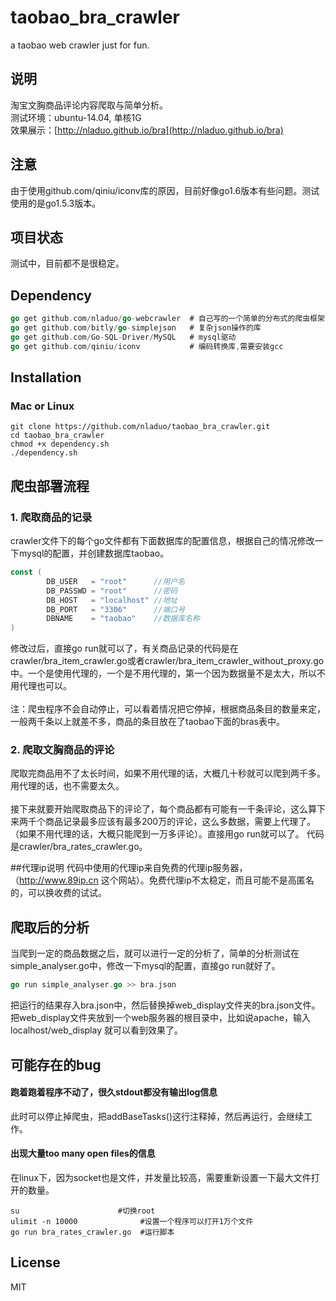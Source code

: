 # taobao_bra_crawler
a taobao web crawler just for fun.

## 说明
淘宝文胸商品评论内容爬取与简单分析。<br>
测试环境：ubuntu-14.04, 单核1G<br>
效果展示：[http://nladuo.github.io/bra](http://nladuo.github.io/bra)

## 注意
由于使用github.com/qiniu/iconv库的原因，目前好像go1.6版本有些问题。测试使用的是go1.5.3版本。

## 项目状态
测试中，目前都不是很稳定。

## Dependency
``` go
go get github.com/nladuo/go-webcrawler  # 自己写的一个简单的分布式的爬虫框架，正在慢慢完善
go get github.com/bitly/go-simplejson   # 复杂json操作的库
go get github.com/Go-SQL-Driver/MySQL   # mysql驱动
go get github.com/qiniu/iconv           # 编码转换库,需要安装gcc
```
## Installation
### Mac or Linux
``` shell
git clone https://github.com/nladuo/taobao_bra_crawler.git
cd taobao_bra_crawler
chmod +x dependency.sh
./dependency.sh
```
## 爬虫部署流程
### 1. 爬取商品的记录
crawler文件下的每个go文件都有下面数据库的配置信息，根据自己的情况修改一下mysql的配置，并创建数据库taobao。
``` go
const (
        DB_USER   = "root"      //用户名
        DB_PASSWD = "root"      //密码
        DB_HOST   = "localhost" //地址
        DB_PORT   = "3306"      //端口号
        DBNAME    = "taobao"    //数据库名称
)
```
修改过后，直接go run就可以了，有关商品记录的代码是在crawler/bra_item_crawler.go或者crawler/bra_item_crawler_without_proxy.go中。一个是使用代理的，一个是不用代理的，第一个因为数据量不是太大，所以不用代理也可以。<br><br>
注：爬虫程序不会自动停止，可以看着情况把它停掉，根据商品条目的数量来定，一般两千条以上就差不多，商品的条目放在了taobao下面的bras表中。

### 2. 爬取文胸商品的评论
爬取完商品用不了太长时间，如果不用代理的话，大概几十秒就可以爬到两千多。用代理的话，也不需要太久。<br><br>
接下来就要开始爬取商品下的评论了，每个商品都有可能有一千条评论，这么算下来两千个商品记录最多应该有最多200万的评论，这么多数据，需要上代理了。（如果不用代理的话，大概只能爬到一万多评论）。直接用go run就可以了。
代码是crawler/bra_rates_crawler.go。

##代理ip说明
代码中使用的代理ip来自免费的代理ip服务器，（http://www.89ip.cn 这个网站）。免费代理ip不太稳定，而且可能不是高匿名的，可以换收费的试试。<br>
## 爬取后的分析
当爬到一定的商品数据之后，就可以进行一定的分析了，简单的分析测试在simple_analyser.go中，修改一下mysql的配置，直接go run就好了。
``` go
go run simple_analyser.go >> bra.json
```
把运行的结果存入bra.json中，然后替换掉web_display文件夹的bra.json文件。把web_display文件夹放到一个web服务器的根目录中，比如说apache，输入localhost/web_display 就可以看到效果了。

## 可能存在的bug
#### 跑着跑着程序不动了，很久stdout都没有输出log信息
此时可以停止掉爬虫，把addBaseTasks()这行注释掉，然后再运行，会继续工作。
#### 出现大量too many open files的信息
在linux下，因为socket也是文件，并发量比较高，需要重新设置一下最大文件打开的数量。
``` shell
su                      #切换root
ulimit -n 10000              #设置一个程序可以打开1万个文件
go run bra_rates_crawler.go  #运行脚本
```

## License
MIT
